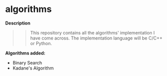 # algorithms
**Description**
>>This repository contains all the algorithms' implementation I have come across. The implementation language will be C/C++ or Python.

**Algorithms added:**
- Binary Search
- Kadane's Algorithm
